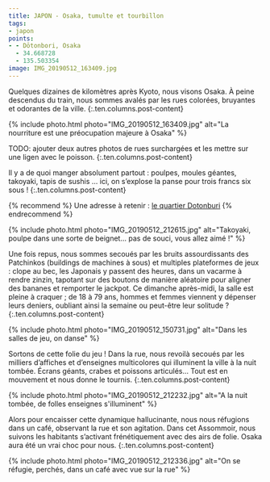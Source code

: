 ```yaml
---
title: JAPON - Osaka, tumulte et tourbillon
tags:
- japon
points:
- - Dōtonbori, Osaka
  - 34.668728
  - 135.503354
image: IMG_20190512_163409.jpg
---
```


Quelques dizaines de kilomètres après Kyoto, nous visons Osaka. À peine descendus du train, nous sommes avalés par les rues colorées, bruyantes et odorantes de la ville. 
{:.ten.columns.post-content}

<!--fin extrait-->

{% include photo.html photo="IMG_20190512_163409.jpg" alt="La nourriture est une préocupation majeure à Osaka" %}
 
TODO: ajouter deux autres photos de rues surchargées et les mettre sur une ligen avec le poisson.
{:.ten.columns.post-content}

Il y a de quoi manger absolument partout : poulpes, moules géantes, takoyaki, tapis de sushis ... ici, on s’explose la panse pour trois francs six sous !
{:.ten.columns.post-content}

{% recommend %}
Une adresse à retenir : [le quartier Dotonburi](http://ge0.me/03gIx7W6r1/Dōtonbori_rue_bouffe)
{% endrecommend %}

{% include photo.html photo="IMG_20190512_212615.jpg" alt="Takoyaki, poulpe dans une sorte de beignet... pas de souci, vous allez aimé !" %}

Une fois repus, nous sommes secoués par les bruits assourdissants des Patchinkos (buildings de machines à sous) et multiples plateformes de jeux : clope au bec, les Japonais y passent des heures, dans un vacarme à rendre zinzin, tapotant sur des boutons de manière aléatoire pour aligner des bananes et remporter le jackpot. Ce dimanche après-midi, la salle est pleine à craquer ; de 18 à 79 ans, hommes et femmes viennent y dépenser leurs deniers, oubliant ainsi la semaine ou peut-être leur solitude ? 
{:.ten.columns.post-content}

{% include photo.html photo="IMG_20190512_150731.jpg" alt="Dans les salles de jeu, on danse" %}

Sortons de cette folie du jeu ! Dans la rue, nous revoilà secoués par les milliers d’affiches et d’enseignes multicolores qui illuminent la ville à la nuit tombée. Écrans géants, crabes et poissons articulés... Tout est en mouvement et nous donne le tournis.
{:.ten.columns.post-content}

{% include photo.html photo="IMG_20190512_212232.jpg" alt="A la nuit tombée, de folles enseignes s'illuminent" %}

Alors pour encaisser cette dynamique hallucinante, nous nous réfugions dans un café, observant la rue et son agitation. Dans cet Assommoir, nous suivons les habitants s’activant frénétiquement avec des airs de folie. Osaka aura été un vrai choc pour nous.
{:.ten.columns.post-content}

{% include photo.html photo="IMG_20190512_212336.jpg" alt="On se réfugie, perchés, dans un café avec vue sur la rue" %}
